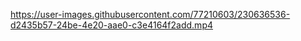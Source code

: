 


https://user-images.githubusercontent.com/77210603/230636536-d2435b57-24be-4e20-aae0-c3e4164f2add.mp4

